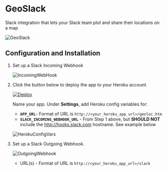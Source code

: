 # GeoSlack
Slack integration that lets your Slack team plot and share their locations on a map

![GeoSlack](https://hsikiq.bn1301.livefilestore.com/y3p6nsGwSei1Eh1DdaYiW-1IffNbzfzSSzlNc4orKBp_8jPFYuXZh9DSTVzWNxq_FsJ0bfAJ6uVL5ZaUVdJqwMib5PPDS42AjDgIFatuynGrVEFGG2eWE-MjL-0PGBvonRw7G0julDw0QLFuMbX-mlGvsHuinxiUMdC2OPGSz9pDIM/00GeoSlack.PNG?psid=1)

## Configuration and Installation

1. Set up a Slack Incoming Webhook 

   ![IncomingWebHook](https://hcikiq.bl3302.livefilestore.com/y3p_kLsv6o6yDajh-NGoAgc1L1vp90eOuwnL9Bbej1nYoz52emGqOmZRB94ZApW9YAWVp5blpkLzDG2ilReAq7hVF3QezMN2M0-X1SVIO_9y9xaapyoeQnFEHD_DxHtue-5jUaPD-kJ57K3dC8Y8kIwpsYtuj4Z1TqlUDaYxx28n-o/SlackWebhookIncoming.PNG?psid=1)

2. Click the button below to deploy the app to your Heroku account.

   [![Deploy](https://www.herokucdn.com/deploy/button.png)](https://heroku.com/deploy)

   Name your app. Under __Settings__, add Heroku config variables for:
   - __`APP_URL`__- Format of URL is `http://<your_heroku_app_url>/geoloc.htm`
   - __`SLACK_INCOMING_WEBHOOK_URL`__ - From Step 1 above, but __SHOULD NOT__ include the http://hooks.slack.com hostname.  See example below
   
    ![HerokuConfigVars](https://hyikiq.bn1301.livefilestore.com/y3p9frXuTThjY1WMVjD3ktFGAGL4MsAeY5X7u9DczSHX-YaZjAa3f7a6EXlufjWDzFqISGkzgVjvaoGbUP5Fy9x_RaiZ6xK7NgtVT13Cr21N86HQm1QcHhNh0ZeTp6m-ferExjBy1OKjssRb6Ec-zc7aG8E7x1hV5XStrulBgCzoW8/03GeoSlack.PNG?psid=1)

3. Set up a Slack Outgoing Webhook.  

    ![OutgoingWebhook](https://hiikiq.bn1301.livefilestore.com/y3pjKeJPVnOFsoTT9yGkNXBMFXBh-GIdS1DVcBWk7Sp4_U_eEjVbWgWT2bW0ntE3XbQ4aqg2dEcq0sGUcEd4Q8TSECDmgE3_fxx3SfQsdA1HUWkewFdQHcw0fVb3U-NO0EjwuThpXESkJl4TXghYaijslkJ9v3qaJpIIGIz2za6p-k/SlackWebhookOutgoing.PNG?psid=1)
    
    - URL(s) - Format of URL is `http://<your_heroku_app_url>/slack`